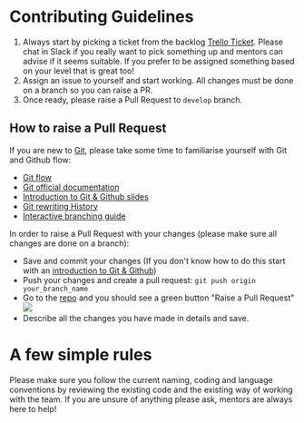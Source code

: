 # Contributing Guidelines
1. Always start by picking a ticket from the backlog [Trello Ticket](https://trello.com/b/JOTspGgX/sharespotscouk). Please chat in Slack if you really want to pick something up and mentors can advise if it seems suitable. If you prefer to be assigned something based on your level that is great too!
4. Assign an issue to yourself and start working. All changes must be done on a branch so you can raise a PR.
5. Once ready, please raise a Pull Request to `develop` branch.

## How to raise a Pull Request
If you are new to [Git](), please take some time to familiarise yourself with Git and Github flow:
- [Git flow](https://guides.github.com/introduction/flow/)
- [Git official documentation](https://git-scm.com/)
- [Introduction to Git & Github slides](http://slides.com/lilianakastilio/github)
- [Git rewriting History](http://blog.lilianakastilio.co.uk/blog/2018/08/26/git-rewriting-history/)
- [Interactive branching guide](https://learngitbranching.js.org/)

In order to raise a Pull Request with your changes (please make sure all changes are done on a branch):
- Save and commit your changes (If you don't know how to do this start with an [introduction to Git & Github](https://docs.google.com/document/d/1Mk_3mW1nHG4WrtTQcmPH5oCCrbgNIoTcegFk398K8OE/edit))
- Push your changes and create a pull request: `git push origin your_branch_name`
- Go to the [repo](https://github.com/PolyglotDevsLondon/sharespots) and you should see a green button "Raise a Pull Request"
![](https://help.github.com/assets/images/help/pull_requests/pull-request-click-to-create.png)
- Describe all the changes you have made in details and save.

# A few simple rules
Please make sure you follow the current naming, coding and language conventions by reviewing the existing code and the existing way of working with the team.
If you are unsure of anything please ask, mentors are always here to help!
